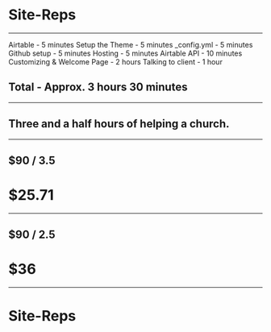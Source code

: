# Site-Reps

---

Airtable - 5 minutes
Setup the Theme - 5 minutes
_config.yml - 5 minutes
Github setup - 5 minutes
Hosting - 5 minutes
Airtable API - 10 minutes 
Customizing & Welcome Page - 2 hours
Talking to client - 1 hour
## **Total** -  Approx. 3 hours 30 minutes

---

## Three and a half hours of helping a church.

---

## $90 / 3.5
# **$25.71**

---

## $90 / 2.5
# **$36**

---

# Site-Reps
